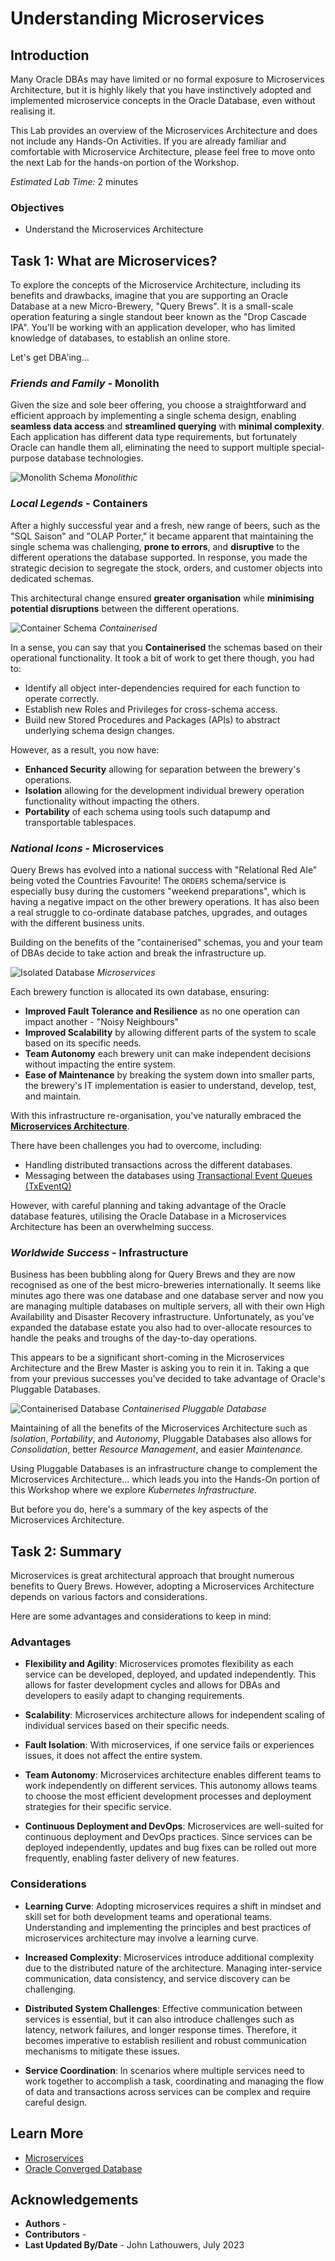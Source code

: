 # Understanding Microservices

## Introduction

Many Oracle DBAs may have limited or no formal exposure to Microservices Architecture, but it is highly likely that you have instinctively adopted and implemented microservice concepts in the Oracle Database, even without realising it.

This Lab provides an overview of the Microservices Architecture and does not include any Hands-On Activities.  If you are already familiar and comfortable with Microservice Architecture, please feel free to move onto the next Lab for the hands-on portion of the Workshop.

*Estimated Lab Time:* 2 minutes

### Objectives

* Understand the Microservices Architecture

## Task 1: What are Microservices?

To explore the concepts of the Microservice Architecture, including its benefits and drawbacks, imagine that you are supporting an Oracle Database at a new Micro-Brewery, "Query Brews".  It is a small-scale operation featuring a single standout beer known as the "Drop Cascade IPA".  You'll be working with an application developer, who has limited knowledge of databases, to establish an online store.  

Let's get DBA'ing...

### *Friends and Family* - Monolith

Given the size and sole beer offering, you choose a straightforward and efficient approach by implementing a single schema design, enabling **seamless data access** and **streamlined querying** with **minimal complexity**.  Each application has different data type requirements, but fortunately Oracle can handle them all, eliminating the need to support multiple special-purpose database technologies.

![Monolith Schema](./images/monolith_schema.png "Monolith Schema")
*Monolithic*

### *Local Legends* - Containers

After a highly successful year and a fresh, new range of beers, such as the "SQL Saison" and "OLAP Porter," it became apparent that maintaining the single schema was challenging, **prone to errors**, and **disruptive** to the different operations the database supported.  In response, you made the strategic decision to segregate the stock, orders, and customer objects into dedicated schemas.

This architectural change ensured **greater organisation** while **minimising potential disruptions** between the different operations.

![Container Schema](./images/container_schema.png "Container Schema")
*Containerised*

In a sense, you can say that you **Containerised** the schemas based on their operational functionality.  It took a bit of work to get there though, you had to:

* Identify all object inter-dependencies required for each function to operate correctly.
* Establish new Roles and Privileges for cross-schema access.
* Build new Stored Procedures and Packages (APIs) to abstract underlying schema design changes.

However, as a result, you now have:

* **Enhanced Security** allowing for separation between the brewery's operations.
* **Isolation** allowing for the development individual brewery operation functionality without impacting the others.
* **Portability** of each schema using tools such datapump and transportable tablespaces.

### *National Icons* - Microservices

Query Brews has evolved into a national success with "Relational Red Ale" being voted the Countries Favourite!  The `ORDERS` schema/service is especially busy during the customers "weekend preparations", which is having a negative impact on the other brewery operations.  It has also been a real struggle to co-ordinate database patches, upgrades, and outages with the different business units.

Building on the benefits of the "containerised" schemas, you and your team of DBAs decide to take action and break the infrastructure up.

![Isolated Database](./images/isolated_schema.png "Isolated Database")
*Microservices*

Each brewery function is allocated its own database, ensuring:

* **Improved Fault Tolerance and Resilience** as no one operation can impact another - "Noisy Neighbours"
* **Improved Scalability** by allowing different parts of the system to scale based on its specific needs.
* **Team Autonomy** each brewery unit can make independent decisions without impacting the entire system.
* **Ease of Maintenance** by breaking the system down into smaller parts, the brewery's IT implementation is easier to understand, develop, test, and maintain.

With this infrastructure re-organisation, you've naturally embraced the [**Microservices Architecture**](https://developer.oracle.com/technologies/microservices.html).  

There have been challenges you had to overcome, including:

* Handling distributed transactions across the different databases.
* Messaging between the databases using [Transactional Event Queues (TxEventQ)](https://www.oracle.com/database/advanced-queuing/)

However, with careful planning and taking advantage of the Oracle database features, utilising the Oracle Database in a Microservices Architecture has been an overwhelming success.

### *Worldwide Success* - Infrastructure

Business has been bubbling along for Query Brews and they are now recognised as one of the best micro-breweries internationally.  It seems like minutes ago there was one database and one database server and now you are managing multiple databases on multiple servers, all with their own High Availability and Disaster Recovery infrastructure.   Unfortunately, as you've expanded the database estate you also had to over-allocate resources to handle the peaks and troughs of the day-to-day operations.

This appears to be a significant short-coming in the Microservices Architecture and the Brew Master is asking you to rein it in.  Taking a que from your previous successes you've decided to take advantage of Oracle's Pluggable Databases.

![Containerised Database](./images/pdb_schema.png "Containerised Database")
*Containerised Pluggable Database*

Maintaining of all the benefits of the Microservices Architecture such as *Isolation*, *Portability*, and *Autonomy*, Pluggable Databases also allows for *Consolidation*, better *Resource Management*, and easier *Maintenance*.  

Using Pluggable Databases is an infrastructure change to complement the Microservices Architecture... which leads you into the Hands-On portion of this Workshop where we explore *Kubernetes Infrastructure*.

But before you do, here's a summary of the key aspects of the Microservices Architecture.

## Task 2: Summary

Microservices is great architectural approach that brought numerous benefits to Query Brews. However, adopting a Microservices Architecture depends on various factors and considerations.

Here are some advantages and considerations to keep in mind:

### Advantages

* **Flexibility and Agility**: Microservices promotes flexibility as each service can be developed, deployed, and updated independently.  This allows for faster development cycles and allows for DBAs and developers to easily adapt to changing requirements.

* **Scalability**: Microservices architecture allows for independent scaling of individual services based on their specific needs.

* **Fault Isolation**: With microservices, if one service fails or experiences issues, it does not affect the entire system.

* **Team Autonomy**: Microservices architecture enables different teams to work independently on different services.  This autonomy allows teams to choose the most efficient development processes and deployment strategies for their specific service.

* **Continuous Deployment and DevOps**: Microservices are well-suited for continuous deployment and DevOps practices.  Since services can be deployed independently, updates and bug fixes can be rolled out more frequently, enabling faster delivery of new features.

### Considerations

* **Learning Curve**: Adopting microservices requires a shift in mindset and skill set for both development teams and operational teams.  Understanding and implementing the principles and best practices of microservices architecture may involve a learning curve.

* **Increased Complexity**: Microservices introduce additional complexity due to the distributed nature of the architecture.  Managing inter-service communication, data consistency, and service discovery can be challenging.

* **Distributed System Challenges**: Effective communication between services is essential, but it can also introduce challenges such as latency, network failures, and longer response times. Therefore, it becomes imperative to establish resilient and robust communication mechanisms to mitigate these issues.

* **Service Coordination**: In scenarios where multiple services need to work together to accomplish a task, coordinating and managing the flow of data and transactions across services can be complex and require careful design.

## Learn More

* [Microservices](https://microservices.io)
* [Oracle Converged Database](https://blogs.oracle.com/database/post/what-is-a-converged-database)

## Acknowledgements

* **Authors** - [](var:authors)
* **Contributors** - [](var:contributors)
* **Last Updated By/Date** - John Lathouwers, July 2023
